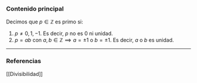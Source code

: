 ### Contenido principal

Decimos que $p \in \mathbb{Z}$ es primo si:
1. $p \not = 0,1,-1$. Es decir, $p$ no es $0$ ni unidad.
2. $p = ab$ con $a,b \in \mathbb{Z} \implies a = \pm1$ o $b = \pm 1$. Es decir, $a$ o $b$ es unidad.

--- 
### Referencias
[[Divisibilidad]]